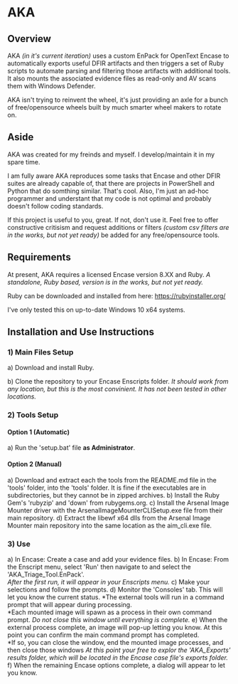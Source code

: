 # AKA

## Overview

AKA *(in it's current iteration)* uses a custom EnPack for OpenText Encase to automatically exports useful DFIR artifacts and then triggers a set of Ruby scripts to automate parsing and filtering those artifacts with additional tools.  It also mounts the associated evidence files as read-only and AV scans them with Windows Defender.  

AKA isn't trying to reinvent the wheel, it's just providing an axle for a bunch of free/opensource wheels built by much smarter wheel makers to rotate on.

## Aside

AKA was created for my freinds and myself.  I develop/maintain it in my spare time.  

I am fully aware AKA reproduces some tasks that Encase and other DFIR suites are already capable of, that there are projects in PowerShell and Python that do somthing similar.  That's cool.  Also, I'm just an ad-hoc programmer and understant that my code is not optimal and probably doesn't follow coding standards.

If this project is useful to you, great.  If not, don't use it.  Feel free to offer constructive critisism and request additions or filters *(custom csv filters are in the works, but not yet ready)* be added for any free/opensource tools.

## Requirements

At present, AKA requires a licensed Encase version 8.XX and Ruby.  *A standalone, Ruby based, version is in the works, but not yet ready.*

Ruby can be downloaded and installed from here:
https://rubyinstaller.org/

I've only tested this on up-to-date Windows 10 x64 systems.

## Installation and Use Instructions

### 1) Main Files Setup
a) Download and install Ruby.

b) Clone the repository to your Encase Enscripts folder. 
*It should work from any location, but this is the most convinient. It has not been tested in other locations.*

### 2) Tools Setup

#### Option 1 (Automatic) 
a) Run the 'setup.bat' file **as Administrator**.

#### Option 2 (Manual)
a) Download and extract each the tools from the README.md file in the 'tools' folder, into the 'tools' folder.  It is fine if the executables are in subdirectories, but they cannot be in zipped archives.
b) Install the Ruby Gem's 'rubyzip' and 'down' from rubygems.org.
c) Install the Arsenal Image Mounter driver with the ArsenalImageMounterCLISetup.exe file from their main repository.
d) Extract the libewf x64 dlls from the Arsenal Image Mounter main repository into the same location as the aim_cli.exe file.

### 3) Use
a) In Encase: Create a case and add your evidence files.
b) In Encase: From the Enscript menu, select 'Run' then navigate to and select the 'AKA_Triage_Tool.EnPack'.  
*After the first run, it will appear in your Enscripts menu.*
c) Make your selections and follow the prompts.
d) Monitor the 'Consoles' tab.  This will let you know the current status.
*The external tools will run in a command prompt that will appear during processing.  
*Each mounted image will spawn as a process in their own command prompt.
*Do not close this window until everything is complete.*
e) When the external process complete, an image will pop-up letting you know. At this point you can confirm the main command prompt has completed.  
*If so, you can close the window, end the mounted image processes, and then close those windows
*At this point your free to explor the 'AKA_Exports' results folder, which will be located in the Encase case file's exports folder.*
f) When the remaining Encase options complete, a dialog will appear to let you know.
